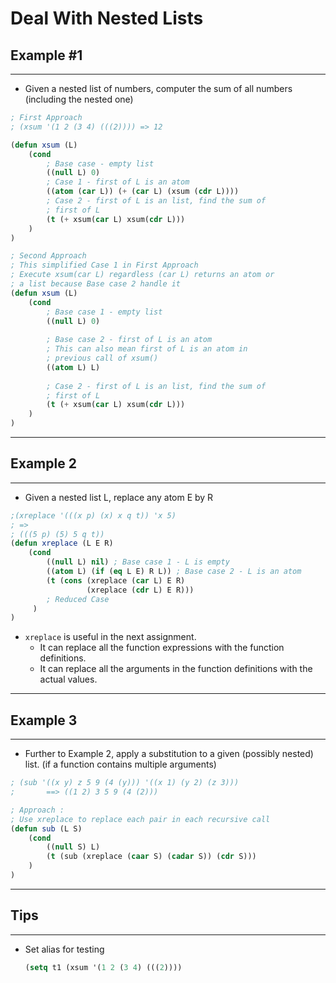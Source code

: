 # Deal With Nested Lists

## 	Example  #1

------

- Given a nested list of numbers, computer the sum of all numbers (including the nested one)

```lisp
; First Approach
; (xsum '(1 2 (3 4) (((2)))) => 12

(defun xsum (L)
    (cond
        ; Base case - empty list
        ((null L) 0)
        ; Case 1 - first of L is an atom
        ((atom (car L)) (+ (car L) (xsum (cdr L))))
        ; Case 2 - first of L is an list, find the sum of 
        ; first of L
        (t (+ xsum(car L) xsum(cdr L)))
    )
)
```

```lisp
; Second Approach
; This simplified Case 1 in First Approach 
; Execute xsum(car L) regardless (car L) returns an atom or
; a list because Base case 2 handle it
(defun xsum (L)
    (cond
        ; Base case 1 - empty list
        ((null L) 0)
        
        ; Base case 2 - first of L is an atom
        ; This can also mean first of L is an atom in 
        ; previous call of xsum()
        ((atom L) L)
        
        ; Case 2 - first of L is an list, find the sum of 
        ; first of L
        (t (+ xsum(car L) xsum(cdr L)))
    )
)
```

------

## Example 2

------

- Given a nested list L, replace any atom E by R

```lisp
;(xreplace '(((x p) (x) x q t)) 'x 5)  
; => 
; (((5 p) (5) 5 q t))
(defun xreplace (L E R)
    (cond
     	((null L) nil) ; Base case 1 - L is empty
        ((atom L) (if (eq L E) R L)) ; Base case 2 - L is an atom
        (t (cons (xreplace (car L) E R) 
                 (xreplace (cdr L) E R)))
        ; Reduced Case
     )
)
```

- `xreplace` is useful in the next assignment. 
  - It can replace all the function expressions with the function definitions. 
  - It can replace all the arguments in the function definitions with the actual values.


------

## Example 3

------

- Further to Example 2, apply a substitution to a given (possibly nested) list. (if a function contains multiple arguments)

```lisp
; (sub '((x y) z 5 9 (4 (y))) '((x 1) (y 2) (z 3)))
;       ==> ((1 2) 3 5 9 (4 (2)))

; Approach :
; Use xreplace to replace each pair in each recursive call
(defun sub (L S)
	(cond
    	((null S) L)
        (t (sub (xreplace (caar S) (cadar S)) (cdr S)))
    )
)
```

------

## Tips

------

- Set alias for testing

  ```lisp
  (setq t1 (xsum '(1 2 (3 4) (((2))))
  ```


